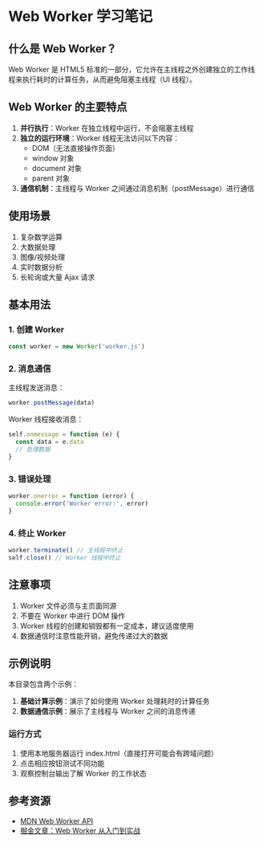 # Web Worker 学习笔记

## 什么是 Web Worker？

Web Worker 是 HTML5 标准的一部分，它允许在主线程之外创建独立的工作线程来执行耗时的计算任务，从而避免阻塞主线程（UI 线程）。

## Web Worker 的主要特点

1. **并行执行**：Worker 在独立线程中运行，不会阻塞主线程
2. **独立的运行环境**：Worker 线程无法访问以下内容：
   - DOM（无法直接操作页面）
   - window 对象
   - document 对象
   - parent 对象
3. **通信机制**：主线程与 Worker 之间通过消息机制（postMessage）进行通信

## 使用场景

1. 复杂数学运算
2. 大数据处理
3. 图像/视频处理
4. 实时数据分析
5. 长轮询或大量 Ajax 请求

## 基本用法

### 1. 创建 Worker

```javascript
const worker = new Worker('worker.js')
```

### 2. 消息通信

主线程发送消息：

```javascript
worker.postMessage(data)
```

Worker 线程接收消息：

```javascript
self.onmessage = function (e) {
  const data = e.data
  // 处理数据
}
```

### 3. 错误处理

```javascript
worker.onerror = function (error) {
  console.error('Worker error:', error)
}
```

### 4. 终止 Worker

```javascript
worker.terminate() // 主线程中终止
self.close() // Worker 线程中终止
```

## 注意事项

1. Worker 文件必须与主页面同源
2. 不要在 Worker 中进行 DOM 操作
3. Worker 线程的创建和销毁都有一定成本，建议适度使用
4. 数据通信时注意性能开销，避免传递过大的数据

## 示例说明

本目录包含两个示例：

1. **基础计算示例**：演示了如何使用 Worker 处理耗时的计算任务
2. **数据通信示例**：展示了主线程与 Worker 之间的消息传递

### 运行方式

1. 使用本地服务器运行 index.html（直接打开可能会有跨域问题）
2. 点击相应按钮测试不同功能
3. 观察控制台输出了解 Worker 的工作状态

## 参考资源

- [MDN Web Worker API](https://developer.mozilla.org/zh-CN/docs/Web/API/Web_Workers_API)
- [掘金文章：Web Worker 从入门到实战](https://juejin.cn/post/7385758285960478759)
